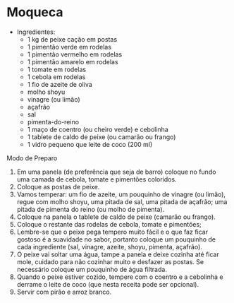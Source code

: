 # Moqueca
- Ingredientes:
  - 1 kg de peixe cação em postas
  - 1 pimentão verde em rodelas
  - 1 pimentão vermelho em rodelas
  - 1 pimentão amarelo em rodelas
  - 1 tomate em rodelas
  - 1 cebola em rodelas
  - 1 fio de azeite de oliva
  - molho shoyu
  - vinagre (ou limão)
  - açafrão
  - sal
  - pimenta-do-reino
  - 1 maço de coentro (ou cheiro verde) e cebolinha
  - 1 tablete de caldo de peixe (ou camarão ou frango)
  - 1 vidro pequeno que leite de coco (200 ml)

Modo de Preparo
1. Em uma panela (de preferência que seja de barro) coloque no fundo uma camada de cebola, tomate e pimentões coloridos.
2. Coloque as postas de peixe.
3. Vamos temperar: um fio de azeite, um pouquinho de vinagre (ou limão), regue com molho shoyu, uma pitada de sal, uma pitada de açafrão; uma pitada de pimenta do reino (ou molho de pimenta).
4. Coloque na panela o tablete de caldo de peixe (camarão ou frango).
5. Coloque o restante das rodelas de cebola, tomate e pimentões;
6. Lembre-se que o peixe pega tempero muito fácil e o que faz ficar gostoso é a suavidade no sabor, portanto coloque um pouquinho de cada ingrediente (sal, vinagre, azeite, shoyu, pimenta, açafrão).
7. O peixe vai soltar uma água, tampe a panela e deixe cozinha até ficar mole, cuidado para não cozinhar muito e desfazer as postas. Se necessário coloque um pouquinho de água filtrada.
8. Quando o peixe estiver cozido, tempere com o coentro e a cebolinha e derrame o leite de coco (que nesta receita pode ser opcional).
9. Servir com pirão e arroz branco.